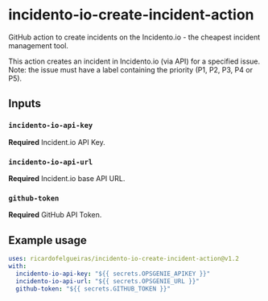 # incidento-io-create-incident-action
GitHub action to create incidents on the Incidento.io - the cheapest incident management tool.

This action creates an incident in Incidento.io (via API) for a specified issue. 
Note: the issue must have a label containing the priority (P1, P2, P3, P4 or P5).

## Inputs

### `incidento-io-api-key`

**Required** Incident.io API Key.

### `incidento-io-api-url`

**Required** Incident.io base API URL.

### `github-token`

**Required** GitHub API Token.

## Example usage

```yaml
uses: ricardofelgueiras/incidento-io-create-incident-action@v1.2
with:
  incidento-io-api-key: "${{ secrets.OPSGENIE_APIKEY }}"
  incidento-io-api-url: "${{ secrets.OPSGENIE_URL }}"
  github-token: "${{ secrets.GITHUB_TOKEN }}"
```

